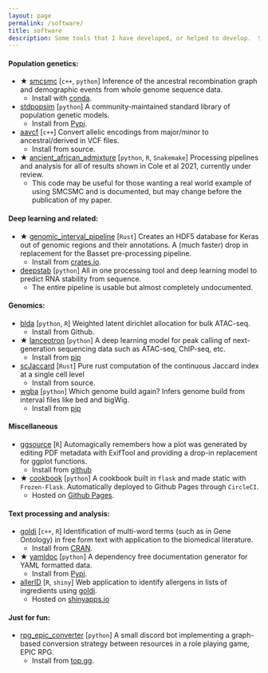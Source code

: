 ```yaml
---
layout: page
permalink: /software/
title: software
description: Some tools that I have developed, or helped to develop.  Stars indicate projects that I am especially proud of.
---
```



#### Population genetics: 

- ★ [smcsmc](https://github.com/luntergroup/smcsmc) [`c++`, `python`] Inference of the ancestral recombination graph and demographic events from whole genome sequence data.
	- Install with [conda](https://anaconda.org/luntergroup/smcsmc).
- [stdpopsim](https://github.com/popsim-consortium/stdpopsim) [`python`] A community-maintained standard library of population genetic models.
	- Install from [Pypi](https://pypi.org/project/stdpopsim/).
- [aavcf](https://github.com/Chris1221/aavcf) [`c++`] Convert allelic encodings from major/minor to ancestral/derived in VCF files.
	- Install from source.
- ★ [ancient_african_admixture](https://github.com/Chris1221/ancient_african_admixture) [`python`, `R`, `Snakemake`] Processing pipelines and analysis for all of results shown in Cole et al 2021, currently under review.
	- This code may be useful for those wanting a real world example of using SMCSMC and is documented, but may change before the publication of my paper.


#### Deep learning and related:

- ★ [genomic_interval_pipeline](https://github.com/Chris1221/genomic_interval_pipeline) [`Rust`] Creates an HDF5 database for Keras out of genomic regions and their annotations. A (much faster) drop in replacement for the Basset pre-processing pipeline. 
	- Install from [crates.io](https://crates.io/crates/genomic_interval_pipeline).
- [deepstab](https://github.com/Chris1221/deepstab) [`python`] All in one processing tool and deep learning model to predict RNA stability from sequence. 
	- The entire pipeline is usable but almost completely undocumented.  

#### Genomics:

- [blda](https://github.com/Chris1221/blda) [`python`, `R`] Weighted latent dirichlet allocation for bulk ATAC-seq.
	- Install from Github.
- ★ [lanceotron](https://github.com/Chris1221/lanceotron) [`python`] A deep learning model for peak calling of next-generation sequencing data such as ATAC-seq, ChIP-seq, etc.	  
	- Install from [pip](https://pypi.org/project/lanceotron/1.0.1/)
- [scJaccard](https://github.com/Chris1221/scJaccard) [`Rust`] Pure rust computation of the continuous Jaccard index at a single cell level
	- Install from source.
- [wgba](https://github.com/Chris1221/wgba) [`python`] Which genome build again? Infers genome build from interval files like bed and bigWig. 
	- Install from [pip](https://pepy.tech/project/wgba)

#### Miscellaneous

- [ggsource](https://github.com/Chris1221/ggsource) [`R`] Automagically remembers how a plot was generated by editing PDF metadata with ExifTool and providing a drop-in replacement for ggplot functions.
    - Install from [github](https://github.com/Chris1221/ggsource)
- ★ [cookbook](https://github.com/Chris1221/cookbook) [`python`] A cookbook built in `flask` and made static with `Frozen-Flask`. Automatically deployed to Github Pages through `CircleCI`.
    - Hosted on [Github Pages](http://chrisbcole.me/cookbook/).


#### Text processing and analysis: 

- [goldi](https://github.com/Chris1221/goldi) [`c++`, `R`] Identification of multi-word terms (such as in Gene Ontology) in free form text with application to the biomedical literature.
	- Install from [CRAN](https://cran.r-project.org/web/packages/goldi/index.html).
- ★ [yamldoc](https://github.com/Chris1221/yamldoc) [`python`] A dependency free documentation generator for YAML formatted data. 
	- Install from [Pypi](https://pypi.org/project/yamldoc/).
- [allerID](https://github.com/Chris1221/allerID) [`R`, `shiny`] Web application to identify allergens in lists of ingredients using [goldi](https://github.com/Chris1221/goldi).
	- Hosted on [shinyapps.io](https://ccole.shinyapps.io/allerID/)

#### Just for fun: 

- [rpg_epic_converter](https://github.com/Chris1221/epic_rpg_converter) [`python`] A small discord bot implementing a graph-based conversion strategy between resources in a role playing game, EPIC RPG.
	- Install from [top.gg](https://top.gg/bot/773260807638089768).
